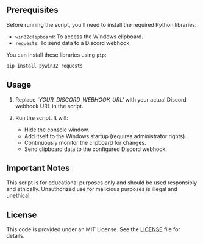 ## Prerequisites

Before running the script, you'll need to install the required Python libraries:

- `win32clipboard`: To access the Windows clipboard.
- `requests`: To send data to a Discord webhook.

You can install these libraries using `pip`:

```bash
pip install pywin32 requests
```

## Usage
1. Replace _'YOUR_DISCORD_WEBHOOK_URL'_ with your actual Discord webhook URL in the script.

2. Run the script. It will:
    - Hide the console window.
    - Add itself to the Windows startup (requires administrator rights).
    - Continuously monitor the clipboard for changes.
    - Send clipboard data to the configured Discord webhook.

## Important Notes

This script is for educational purposes only and should be used responsibly and ethically.
Unauthorized use for malicious purposes is illegal and unethical.

## License

This code is provided under an MIT License. See the [LICENSE](./LICENSE) file for details.